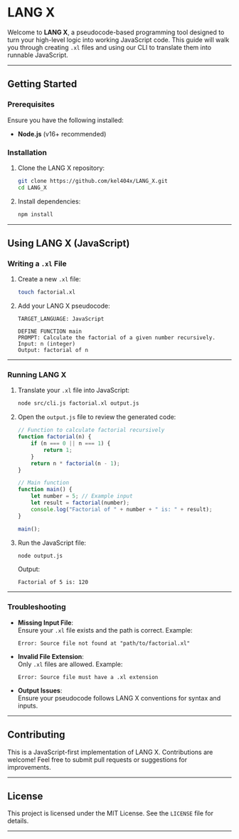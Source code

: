 
# LANG X 

Welcome to **LANG X**, a pseudocode-based programming tool designed to turn your high-level logic into working JavaScript code. This guide will walk you through creating `.xl` files and using our CLI to translate them into runnable JavaScript.

---

## **Getting Started**

### Prerequisites
Ensure you have the following installed:
- **Node.js** (v16+ recommended)

### Installation
1. Clone the LANG X repository:
   ```bash
   git clone https://github.com/kel404x/LANG_X.git
   cd LANG_X
   ```

2. Install dependencies:
   ```bash
   npm install
   ```

---

## **Using LANG X (JavaScript)**

### Writing a `.xl` File
1. Create a new `.xl` file:
   ```bash
   touch factorial.xl
   ```

2. Add your LANG X pseudocode:
   ```plaintext
   TARGET_LANGUAGE: JavaScript

   DEFINE FUNCTION main
   PROMPT: Calculate the factorial of a given number recursively.
   Input: n (integer)
   Output: factorial of n
   ```

---

### Running LANG X

1. Translate your `.xl` file into JavaScript:
   ```bash
   node src/cli.js factorial.xl output.js
   ```

2. Open the `output.js` file to review the generated code:
   ```javascript
   // Function to calculate factorial recursively
   function factorial(n) {
       if (n === 0 || n === 1) {
           return 1;
       }
       return n * factorial(n - 1);
   }

   // Main function
   function main() {
       let number = 5; // Example input
       let result = factorial(number);
       console.log("Factorial of " + number + " is: " + result);
   }

   main();
   ```

3. Run the JavaScript file:
   ```bash
   node output.js
   ```

   Output:
   ```
   Factorial of 5 is: 120
   ```

---

### Troubleshooting
- **Missing Input File**:  
  Ensure your `.xl` file exists and the path is correct. Example:  
  ```
  Error: Source file not found at "path/to/factorial.xl"
  ```

- **Invalid File Extension**:  
  Only `.xl` files are allowed. Example:  
  ```
  Error: Source file must have a .xl extension
  ```

- **Output Issues**:  
  Ensure your pseudocode follows LANG X conventions for syntax and inputs.

---

## **Contributing**
This is a JavaScript-first implementation of LANG X. Contributions are welcome! Feel free to submit pull requests or suggestions for improvements.

---

## **License**
This project is licensed under the MIT License. See the `LICENSE` file for details.

---
